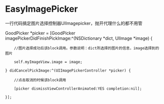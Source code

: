 # EasyImagePicker
一行代码搞定图片选择控制器UIImagepicker，抛开代理什么的都不用管

GoodPicker *picker = [GoodPicker imagePickerDidFinishPickImage:^(NSDictionary *dict, UIImage *image) {
        
        //图片选择成功后该block调用。参数说明：dict所选择的图片的信息，image选择到的图片
        
        self.myImageView.image = image;
        
    } didCancelPickImage:^(UIImagePickerController *picker) {
    
        //点击取消的时候该block调用
        
        [picker dismissViewControllerAnimated:YES completion:nil];
        
    }];
